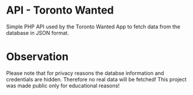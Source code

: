 # API - Toronto Wanted
Simple PHP API used by the Toronto Wanted App to fetch data from the database in JSON format.

# Observation
Please note that for privacy reasons the databse information and credentials are hidden. Therefore no real data will be fetched!
This project was made public only for educational reasons!
